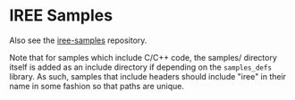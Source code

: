 # IREE Samples

Also see the [iree-samples](https://github.com/google/iree-samples) repository.

Note that for samples which include C/C++ code, the samples/ directory itself
is added as an include directory if depending on the `samples_defs` library.
As such, samples that include headers should include "iree" in their name in
some fashion so that paths are unique.